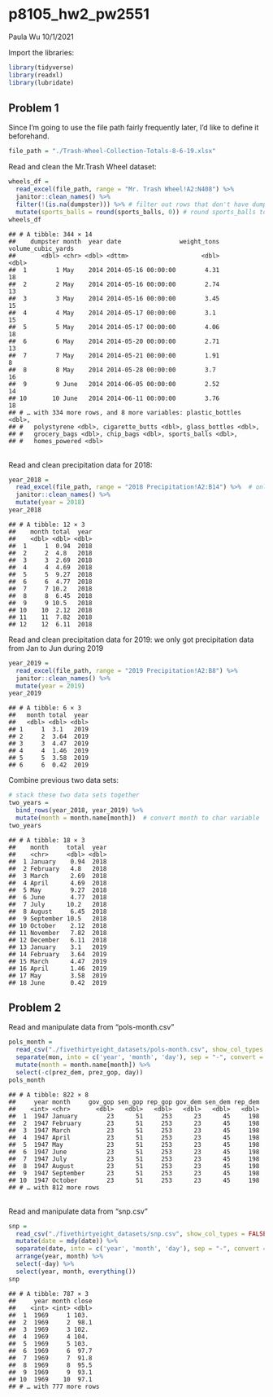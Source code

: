 p8105_hw2_pw2551
================
Paula Wu
10/1/2021

Import the libraries:

``` r
library(tidyverse)
library(readxl)
library(lubridate)
```

## Problem 1

Since I’m going to use the file path fairly frequently later, I’d like
to define it beforehand.

``` r
file_path = "./Trash-Wheel-Collection-Totals-8-6-19.xlsx"
```

Read and clean the Mr.Trash Wheel dataset:

``` r
wheels_df = 
  read_excel(file_path, range = "Mr. Trash Wheel!A2:N408") %>% 
  janitor::clean_names() %>%
  filter(!(is.na(dumpster))) %>% # filter out rows that don't have dumpster-specific data
  mutate(sports_balls = round(sports_balls, 0)) # round sports_balls to nearest integer
wheels_df
```

    ## # A tibble: 344 × 14
    ##    dumpster month  year date                weight_tons volume_cubic_yards
    ##       <dbl> <chr> <dbl> <dttm>                    <dbl>              <dbl>
    ##  1        1 May    2014 2014-05-16 00:00:00        4.31                 18
    ##  2        2 May    2014 2014-05-16 00:00:00        2.74                 13
    ##  3        3 May    2014 2014-05-16 00:00:00        3.45                 15
    ##  4        4 May    2014 2014-05-17 00:00:00        3.1                  15
    ##  5        5 May    2014 2014-05-17 00:00:00        4.06                 18
    ##  6        6 May    2014 2014-05-20 00:00:00        2.71                 13
    ##  7        7 May    2014 2014-05-21 00:00:00        1.91                  8
    ##  8        8 May    2014 2014-05-28 00:00:00        3.7                  16
    ##  9        9 June   2014 2014-06-05 00:00:00        2.52                 14
    ## 10       10 June   2014 2014-06-11 00:00:00        3.76                 18
    ## # … with 334 more rows, and 8 more variables: plastic_bottles <dbl>,
    ## #   polystyrene <dbl>, cigarette_butts <dbl>, glass_bottles <dbl>,
    ## #   grocery_bags <dbl>, chip_bags <dbl>, sports_balls <dbl>,
    ## #   homes_powered <dbl>

<br> Read and clean precipitation data for 2018:

``` r
year_2018 = 
  read_excel(file_path, range = "2018 Precipitation!A2:B14") %>%  # only cells between A2:B14 are relevant
  janitor::clean_names() %>% 
  mutate(year = 2018)
year_2018
```

    ## # A tibble: 12 × 3
    ##    month total  year
    ##    <dbl> <dbl> <dbl>
    ##  1     1  0.94  2018
    ##  2     2  4.8   2018
    ##  3     3  2.69  2018
    ##  4     4  4.69  2018
    ##  5     5  9.27  2018
    ##  6     6  4.77  2018
    ##  7     7 10.2   2018
    ##  8     8  6.45  2018
    ##  9     9 10.5   2018
    ## 10    10  2.12  2018
    ## 11    11  7.82  2018
    ## 12    12  6.11  2018

Read and clean precipitation data for 2019: we only got precipitation
data from Jan to Jun during 2019

``` r
year_2019 = 
  read_excel(file_path, range = "2019 Precipitation!A2:B8") %>%
  janitor::clean_names() %>% 
  mutate(year = 2019)
year_2019
```

    ## # A tibble: 6 × 3
    ##   month total  year
    ##   <dbl> <dbl> <dbl>
    ## 1     1  3.1   2019
    ## 2     2  3.64  2019
    ## 3     3  4.47  2019
    ## 4     4  1.46  2019
    ## 5     5  3.58  2019
    ## 6     6  0.42  2019

Combine previous two data sets:

``` r
# stack these two data sets together
two_years = 
  bind_rows(year_2018, year_2019) %>% 
  mutate(month = month.name[month])  # convert month to char variable
two_years
```

    ## # A tibble: 18 × 3
    ##    month     total  year
    ##    <chr>     <dbl> <dbl>
    ##  1 January    0.94  2018
    ##  2 February   4.8   2018
    ##  3 March      2.69  2018
    ##  4 April      4.69  2018
    ##  5 May        9.27  2018
    ##  6 June       4.77  2018
    ##  7 July      10.2   2018
    ##  8 August     6.45  2018
    ##  9 September 10.5   2018
    ## 10 October    2.12  2018
    ## 11 November   7.82  2018
    ## 12 December   6.11  2018
    ## 13 January    3.1   2019
    ## 14 February   3.64  2019
    ## 15 March      4.47  2019
    ## 16 April      1.46  2019
    ## 17 May        3.58  2019
    ## 18 June       0.42  2019

## Problem 2

Read and manipulate data from “pols-month.csv”

``` r
pols_month = 
  read_csv("./fivethirtyeight_datasets/pols-month.csv", show_col_types = FALSE) %>% 
  separate(mon, into = c('year', 'month', 'day'), sep = "-", convert = TRUE) %>% 
  mutate(month = month.name[month]) %>% 
  select(-c(prez_dem, prez_gop, day))
pols_month
```

    ## # A tibble: 822 × 8
    ##     year month     gov_gop sen_gop rep_gop gov_dem sen_dem rep_dem
    ##    <int> <chr>       <dbl>   <dbl>   <dbl>   <dbl>   <dbl>   <dbl>
    ##  1  1947 January        23      51     253      23      45     198
    ##  2  1947 February       23      51     253      23      45     198
    ##  3  1947 March          23      51     253      23      45     198
    ##  4  1947 April          23      51     253      23      45     198
    ##  5  1947 May            23      51     253      23      45     198
    ##  6  1947 June           23      51     253      23      45     198
    ##  7  1947 July           23      51     253      23      45     198
    ##  8  1947 August         23      51     253      23      45     198
    ##  9  1947 September      23      51     253      23      45     198
    ## 10  1947 October        23      51     253      23      45     198
    ## # … with 812 more rows

<br> Read and manipulate data from “snp.csv”

``` r
snp = 
  read_csv("./fivethirtyeight_datasets/snp.csv", show_col_types = FALSE) %>% 
  mutate(date = mdy(date)) %>% 
  separate(date, into = c('year', 'month', 'day'), sep = "-", convert = TRUE) %>% 
  arrange(year, month) %>%
  select(-day) %>% 
  select(year, month, everything())
snp
```

    ## # A tibble: 787 × 3
    ##     year month close
    ##    <int> <int> <dbl>
    ##  1  1969     1 103. 
    ##  2  1969     2  98.1
    ##  3  1969     3 102. 
    ##  4  1969     4 104. 
    ##  5  1969     5 103. 
    ##  6  1969     6  97.7
    ##  7  1969     7  91.8
    ##  8  1969     8  95.5
    ##  9  1969     9  93.1
    ## 10  1969    10  97.1
    ## # … with 777 more rows
